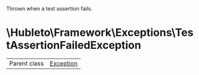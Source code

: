 
Thrown when a test assertion fails.

# \Hubleto\Framework\Exceptions\TestAssertionFailedException
<table class='table-default dense'>
<tr><td>Parent class</td><td><a href="../../../Exception">Exception</a></td></tr></table>

